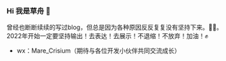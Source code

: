 ### Hi 我是草舟 👋

曾经也断断续续的写过blog，但总是因为各种原因反反复复没有坚持下来。😮‍💨。
2022年开始一定要坚持输出！去表达！去展示！不退缩！不放弃！加油！✊

- wx：Mare_Crisium（期待与各位开发小伙伴共同交流成长）
